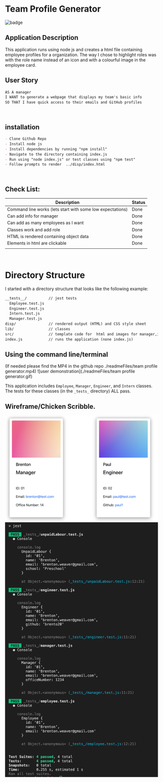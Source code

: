 # Team Profile Generator
![badge](https://img.shields.io/badge/license-MIT-brightgreen)<br />
## Application Description

This application runs using node js and creates a html file containing employee profiles for a organization. The way I chose to highlight roles was with the role name instead of an icon and with a colourful image in the employee card.


## User Story

```md
AS A manager
I WANT to generate a webpage that displays my team's basic info
SO THAT I have quick access to their emails and GitHub profiles
```

<br>

## installation

```md
- Clone Github Repo
- Install node js
- Install dependencies by running "npm install"
- Navigate to the directory containing index.js
- Run using "node index.js" or test classes using "npm test"
- Follow prompts to render  ../disp/index.html
```
<br>

## Check List:
|Description | Status |
|--|--|
| Command line works (lets start with some low expectations) | Done |
| Can add info for manager |Done|
| Can add as many employees as I want | Done|
| Classes work and add role |Done|
| HTML is rendered containing object data | Done |
| Elements in html are clickable |Done|
|||

<br>

# Directory Structure
I started with a directory structure that looks like the following example:

```md
__tests__/			// jest tests
  Employee.test.js
  Engineer.test.js
  Intern.test.js
  Manager.test.js
disp/               // rendered output (HTML) and CSS style sheet
lib/				// classes
src/				// template code for  html and images for manager,intern,engineer
index.js			// runs the application (none index.js)
```

## Using the command line/terminal 
(If needed please find the MP4 in the github repo ./readmeFiles/team profile generator.mp4)
![user demonstration](./readmeFiles/team profile generator.gif)

This application includes `Employee`, `Manager`, `Engineer`, and `Intern` classes. The tests for these classes (in the `_tests_` directory) ALL pass.

## Wireframe/Chicken Scribble.
![cards](./readmeFiles/employeeCards.png)
![passed tests](./readmeFiles/jesttest.png)
